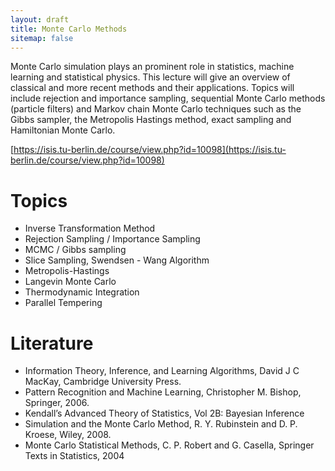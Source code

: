 ```yaml
---
layout: draft
title: Monte Carlo Methods
sitemap: false
---
```


Monte Carlo simulation plays an prominent role in statistics, machine learning and statistical physics. This lecture will give an overview of classical and more recent methods and their applications. Topics will include rejection and importance sampling, sequential Monte Carlo methods (particle filters) and Markov chain Monte Carlo techniques such as the Gibbs sampler, the Metropolis Hastings method, exact sampling and Hamiltonian Monte Carlo. 

[https://isis.tu-berlin.de/course/view.php?id=10098](https://isis.tu-berlin.de/course/view.php?id=10098)

# Topics

- Inverse Transformation Method
- Rejection Sampling / Importance Sampling
- MCMC / Gibbs sampling
- Slice Sampling, Swendsen - Wang Algorithm
- Metropolis-Hastings
- Langevin Monte Carlo
- Thermodynamic Integration
- Parallel Tempering

# Literature

- Information Theory, Inference, and Learning Algorithms, David J C MacKay, Cambridge University Press.
- Pattern Recognition and Machine Learning, Christopher M. Bishop, Springer, 2006.
- Kendall’s Advanced Theory of Statistics, Vol 2B: Bayesian Inference
- Simulation and the Monte Carlo Method, R. Y. Rubinstein and D. P. Kroese, Wiley, 2008.
- Monte Carlo Statistical Methods, C. P. Robert and G. Casella, Springer Texts in Statistics, 2004
